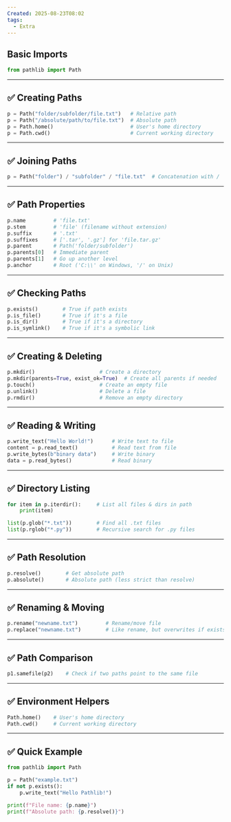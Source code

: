 ```yaml
---
Created: 2025-08-23T08:02
tags:
  - Extra
---
```

## **Basic Imports**

```Python
from pathlib import Path
```

---

## ✅ **Creating Paths**

```Python
p = Path("folder/subfolder/file.txt")   # Relative path
p = Path("/absolute/path/to/file.txt")  # Absolute path
p = Path.home()                         # User's home directory
p = Path.cwd()                          # Current working directory
```

---

## ✅ **Joining Paths**

```Python
p = Path("folder") / "subfolder" / "file.txt"  # Concatenation with /
```

---

## ✅ **Path Properties**

```Python
p.name         # 'file.txt'
p.stem         # 'file' (filename without extension)
p.suffix       # '.txt'
p.suffixes     # ['.tar', '.gz'] for 'file.tar.gz'
p.parent       # Path('folder/subfolder')
p.parents[0]   # Immediate parent
p.parents[1]   # Go up another level
p.anchor       # Root ('C:\\' on Windows, '/' on Unix)
```

---

## ✅ **Checking Paths**

```Python
p.exists()        # True if path exists
p.is_file()       # True if it's a file
p.is_dir()        # True if it's a directory
p.is_symlink()    # True if it's a symbolic link
```

---

## ✅ **Creating & Deleting**

```Python
p.mkdir()                     # Create a directory
p.mkdir(parents=True, exist_ok=True)  # Create all parents if needed
p.touch()                     # Create an empty file
p.unlink()                    # Delete a file
p.rmdir()                     # Remove an empty directory
```

---

## ✅ **Reading & Writing**

```Python
p.write_text("Hello World!")      # Write text to file
content = p.read_text()           # Read text from file
p.write_bytes(b"binary data")     # Write binary
data = p.read_bytes()             # Read binary
```

---

## ✅ **Directory Listing**

```Python
for item in p.iterdir():     # List all files & dirs in path
    print(item)

list(p.glob("*.txt"))        # Find all .txt files
list(p.rglob("*.py"))        # Recursive search for .py files
```

---

## ✅ **Path Resolution**

```Python
p.resolve()        # Get absolute path
p.absolute()       # Absolute path (less strict than resolve)
```

---

## ✅ **Renaming & Moving**

```Python
p.rename("newname.txt")         # Rename/move file
p.replace("newname.txt")        # Like rename, but overwrites if exists
```

---

## ✅ **Path Comparison**

```Python
p1.samefile(p2)    # Check if two paths point to the same file
```

---

## ✅ **Environment Helpers**

```Python
Path.home()    # User's home directory
Path.cwd()     # Current working directory
```

---

## ✅ **Quick Example**

```Python
from pathlib import Path

p = Path("example.txt")
if not p.exists():
    p.write_text("Hello Pathlib!")

print(f"File name: {p.name}")
print(f"Absolute path: {p.resolve()}")
```